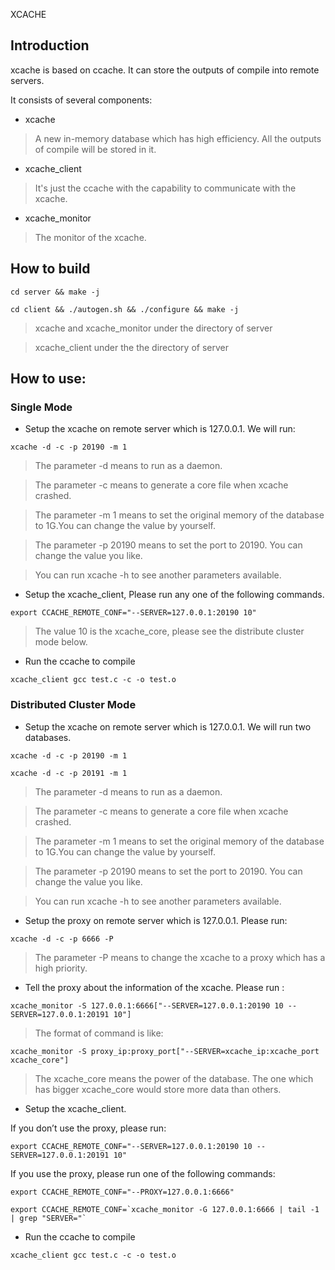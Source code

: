 XCACHE

## Introduction
xcache is based on ccache. It can store the outputs of compile into remote servers.

It consists of several components:

- xcache

>A new in-memory database which has high efficiency. All the outputs of compile will be stored in it.

- xcache_client

>It's just the ccache with the capability to communicate with the xcache.

- xcache_monitor

>The monitor of the xcache.

## How to build

 `cd server && make -j`

 `cd client && ./autogen.sh && ./configure && make -j`

>xcache and xcache_monitor under the directory of server

>xcache_client under the the directory of server

## How to use:
### Single Mode
- Setup the xcache on remote server which is 127.0.0.1. We will run:

 `xcache -d -c -p 20190 -m 1`

 >The parameter -d means to run as a daemon.
 
 >The parameter -c means to generate a core file when xcache crashed.
 
 >The parameter -m 1 means to set the original memory of the database to 1G.You can change the value by yourself.
 
 >The parameter -p 20190 means to set the port to 20190. You can change the value you like.
 
 >You can run xcache -h to see another parameters available.
 
- Setup the xcache_client, Please run any one of the following commands.

 `export CCACHE_REMOTE_CONF="--SERVER=127.0.0.1:20190 10"`

  >The value 10 is the xcache_core, please see the distribute cluster mode below.
  
- Run the ccache to compile

 `xcache_client gcc test.c -c -o test.o`

### Distributed Cluster Mode
- Setup the xcache on remote server which is 127.0.0.1. We will run two databases.

 `xcache -d -c -p 20190 -m 1`

 `xcache -d -c -p 20191 -m 1`

 >The parameter -d means to run as a daemon.
 
 >The parameter -c means to generate a core file when xcache crashed.
 
 >The parameter -m 1 means to set the original memory of the database to 1G.You can change the value by yourself.
 
 >The parameter -p 20190 means to set the port to 20190. You can change the value you like.
 
 >You can run xcache -h to see another parameters available.

- Setup the proxy on remote server which is 127.0.0.1. Please run: 

 `xcache -d -c -p 6666 -P`

 >The parameter -P means to change the xcache to a proxy which has a high priority.

- Tell the proxy about the information of the xcache. Please run :

 `xcache_monitor -S 127.0.0.1:6666["--SERVER=127.0.0.1:20190 10 --SERVER=127.0.0.1:20191 10"]`

  >The format of command is like: 
  
  `xcache_monitor -S proxy_ip:proxy_port["--SERVER=xcache_ip:xcache_port xcache_core"]`
 
  >The xcache_core means the power of the database. The one which has bigger xcache_core would store more data than others.
  
- Setup the xcache_client.

 If you don’t use the proxy, please run:
 
 `export CCACHE_REMOTE_CONF="--SERVER=127.0.0.1:20190 10 --SERVER=127.0.0.1:20191 10"` 

 If you use the proxy, please run one of the following commands:
 
 `export CCACHE_REMOTE_CONF="--PROXY=127.0.0.1:6666"`

 ``` export CCACHE_REMOTE_CONF=`xcache_monitor -G 127.0.0.1:6666 | tail -1 | grep "SERVER="` ``` 
    
- Run the ccache to compile

 `xcache_client gcc test.c -c -o test.o`



